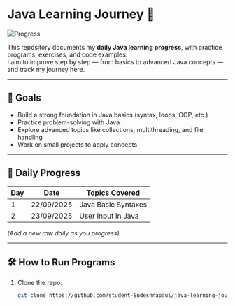 # Java Learning Journey 🚀

![Progress](https://img.shields.io/badge/Days_Completed-<!--DAYS-->-green?style=for-the-badge&logo=java)

This repository documents my **daily Java learning progress**, with practice programs, exercises, and code examples.  
I aim to improve step by step — from basics to advanced Java concepts — and track my journey here.  

---

## 🎯 Goals
- Build a strong foundation in Java basics (syntax, loops, OOP, etc.)
- Practice problem-solving with Java
- Explore advanced topics like collections, multithreading, and file handling
- Work on small projects to apply concepts

---

## 📅 Daily Progress

| Day | Date       | Topics Covered       |
|-----|------------|--------------------|
| 1   | 22/09/2025 | Java Basic Syntaxes |
| 2   | 23/09/2025 | User Input in Java  |

*(Add a new row daily as you progress)*

---

## 🛠️ How to Run Programs
1. Clone the repo:
   ```bash
   git clone https://github.com/student-Sudeshnapaul/java-learning-journey.git

